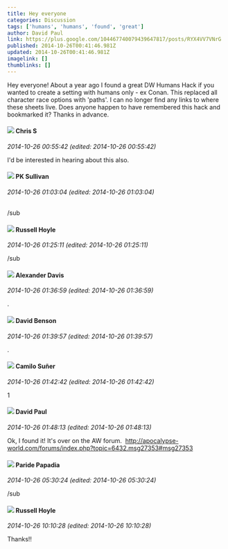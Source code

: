 ```yaml
---
title: Hey everyone
categories: Discussion
tags: ['humans', 'humans', 'found', 'great']
author: David Paul
link: https://plus.google.com/104467740079439647817/posts/RYX4VV7VNrG
published: 2014-10-26T00:41:46.981Z
updated: 2014-10-26T00:41:46.981Z
imagelink: []
thumblinks: []
---
```


Hey everyone! About a year ago I found a great DW Humans Hack if you wanted to create a setting with humans only - ex Conan. This replaced all character race options with &#39;paths&#39;. I can no longer find any links to where these sheets live. Does anyone happen to have remembered this hack and bookmarked it? Thanks in advance.
<div id='comment z13ivbdqzqnct5rom04chhtgyli1jthgfq40k'>
  <h4><img src='{{site.baseurl}}//images/avatars/101789477929813700533_photo.jpg'> Chris S</h4>
      <p><cite>2014-10-26 00:55:42 (edited: 2014-10-26 00:55:42)</cite></p>
        <p>I&#39;d be interested in hearing about this also.</p>
</div>
        

<div id='comment z13ivbdqzqnct5rom04chhtgyli1jthgfq40k'>
  <h4><img src='{{site.baseurl}}//images/avatars/102049580828651713018_photo.jpg'> PK Sullivan</h4>
      <p><cite>2014-10-26 01:03:04 (edited: 2014-10-26 01:03:04)</cite></p>
        <p><br />/sub</p>
</div>
        

<div id='comment z13ivbdqzqnct5rom04chhtgyli1jthgfq40k'>
  <h4><img src='{{site.baseurl}}//images/avatars/104538085972431068712_photo.jpg'> Russell Hoyle</h4>
      <p><cite>2014-10-26 01:25:11 (edited: 2014-10-26 01:25:11)</cite></p>
        <p>/sub</p>
</div>
        

<div id='comment z13ivbdqzqnct5rom04chhtgyli1jthgfq40k'>
  <h4><img src='{{site.baseurl}}//images/avatars/105849233547498253815_photo.jpg'> Alexander Davis</h4>
      <p><cite>2014-10-26 01:36:59 (edited: 2014-10-26 01:36:59)</cite></p>
        <p>.</p>
</div>
        

<div id='comment z13ivbdqzqnct5rom04chhtgyli1jthgfq40k'>
  <h4><img src='{{site.baseurl}}//images/avatars/112061948037312301151_photo.jpg'> David Benson</h4>
      <p><cite>2014-10-26 01:39:57 (edited: 2014-10-26 01:39:57)</cite></p>
        <p>.</p>
</div>
        

<div id='comment z13ivbdqzqnct5rom04chhtgyli1jthgfq40k'>
  <h4><img src='{{site.baseurl}}//images/avatars/112843447302841412834_photo.jpg'> Camilo Suñer</h4>
      <p><cite>2014-10-26 01:42:42 (edited: 2014-10-26 01:42:42)</cite></p>
        <p>1</p>
</div>
        

<div id='comment z13ivbdqzqnct5rom04chhtgyli1jthgfq40k'>
  <h4><img src='{{site.baseurl}}//images/avatars/104467740079439647817_photo.jpg'> David Paul</h4>
      <p><cite>2014-10-26 01:48:13 (edited: 2014-10-26 01:48:13)</cite></p>
        <p>Ok, I found it! It&#39;s over on the AW forum.  <a href="http://apocalypse-world.com/forums/index.php?topic=6432.msg27353#msg27353" class="ot-anchor">http://apocalypse-world.com/forums/index.php?topic=6432.msg27353#msg27353</a> </p>
</div>
        

<div id='comment z13ivbdqzqnct5rom04chhtgyli1jthgfq40k'>
  <h4><img src='{{site.baseurl}}//images/avatars/100891656436184215243_photo.jpg'> Paride Papadia</h4>
      <p><cite>2014-10-26 05:30:24 (edited: 2014-10-26 05:30:24)</cite></p>
        <p>/sub</p>
</div>
        

<div id='comment z13ivbdqzqnct5rom04chhtgyli1jthgfq40k'>
  <h4><img src='{{site.baseurl}}//images/avatars/104538085972431068712_photo.jpg'> Russell Hoyle</h4>
      <p><cite>2014-10-26 10:10:28 (edited: 2014-10-26 10:10:28)</cite></p>
        <p>Thanks!!</p>
</div>
        